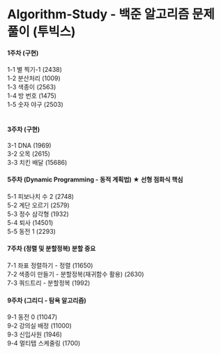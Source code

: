 # Algorithm-Study - 백준 알고리즘 문제 풀이 (투빅스)

#### 1주차 (구현) <br>
1-1 별 찍기-1 (2438) <br>
1-2 분산처리 (1009) <br>
1-3 색종이 (2563) <br>
1-4 방 번호 (1475) <br>
1-5 숫자 야구 (2503) <br>
<br>
#### 3주차 (구현) <br>
3-1 DNA (1969) <br>
3-2 오목 (2615) <br>
3-3 치킨 배달 (15686) <br>

#### 5주차 (Dynamic Programming - 동적 계획법) ★ 선형 점화식 핵심 <br>
5-1 피보나치 수 2 (2748) <br>
5-2 계단 오르기 (2579) <br>
5-3 정수 삼각형 (1932) <br>
5-4 퇴사 (14501) <br>
5-5 동전 1 (2293) <br>

#### 7주차 (정렬 및 분할정복) 분할 중요 <br>
7-1 좌표 정렬하기 - 정렬 (11650) <br>
7-2 색종이 만들기 - 분할정복(재귀함수 활용) (2630) <br>
7-3 쿼드트리 - 분할정복 (1992) <br>

#### 9주차 (그리디 - 탐욕 알고리즘) <br>
9-1 동전 0 (11047) <br>
9-2 강의실 배정 (11000) <br>
9-3 신입사원 (1946) <br>
9-4 멀티탭 스케줄링 (1700) <br>

